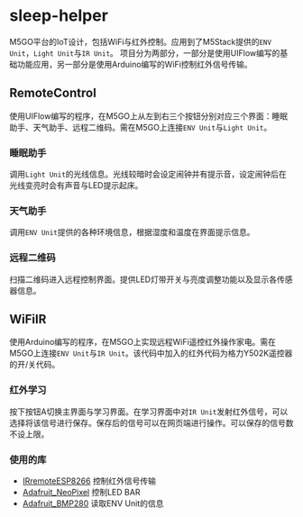 # sleep-helper
M5GO平台的IoT设计，包括WiFi与红外控制。应用到了M5Stack提供的`ENV Unit`，`Light Unit`与`IR Unit`。
项目分为两部分，一部分是使用UIFlow编写的基础功能应用，另一部分是使用Arduino编写的WiFi控制红外信号传输。
## RemoteControl
使用UIFlow编写的程序，在M5GO上从左到右三个按钮分别对应三个界面：睡眠助手、天气助手、远程二维码。需在M5GO上连接`ENV Unit`与`Light Unit`。
### 睡眠助手
调用`Light Unit`的光线信息。光线较暗时会设定闹钟并有提示音，设定闹钟后在光线变亮时会有声音与LED提示起床。
### 天气助手
调用`ENV Unit`提供的各种环境信息，根据湿度和温度在界面提示信息。
### 远程二维码
扫描二维码进入远程控制界面。提供LED灯带开关与亮度调整功能以及显示各传感器信息。
## WiFiIR
使用Arduino编写的程序，在M5GO上实现远程WiFi遥控红外操作家电。需在M5GO上连接`ENV Unit`与`IR Unit`。该代码中加入的红外代码为格力Y502K遥控器的开/关代码。
### 红外学习
按下按钮A切换主界面与学习界面。在学习界面中对`IR Unit`发射红外信号，可以选择将该信号进行保存。保存后的信号可以在网页端进行操作。可以保存的信号数不设上限。
### 使用的库
- [IRremoteESP8266](https://github.com/crankyoldgit/IRremoteESP8266) 控制红外信号传输
- [Adafruit_NeoPixel](https://github.com/adafruit/Adafruit_NeoPixel) 控制LED BAR
- [Adafruit_BMP280](https://github.com/adafruit/Adafruit_BMP280_Library) 读取ENV Unit的信息

